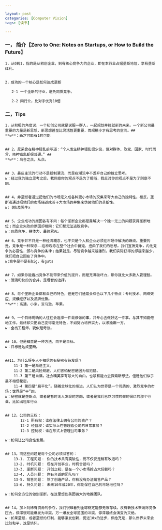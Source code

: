 ```yaml
---

layout: post
categories: [Computer Vision]
tags: [读书]

---
```



### 一， 简介【Zero to One: Notes on Startups, or How to Build the Future】


    1，从0到1，指的是从初创企业，到有核心竞争力的企业，即在本行业占据垄断地位，享有垄断红利。


    2，成功的一个核心是如何达成垄断

       2-1 一个全新的行业，避免同质竞争。

       2-2 同行业，比对手优秀10倍


### 二，Tips


    1，从积极的角度说，一个初创公司就是说服一群人，一起规划并铸就新的未来。一个新公司最重要的力量是新思想，新思想甚至比灵活性更重要，而规模小才有思考的空间。##
    **w**：新才可能有1的可能


    ## 2，尼采曾在精神错乱前写道：“个人发生精神错乱很少见，但对群体、政党、国家、时代而言，精神错乱却很普遍。” ##
    **w**：乌合之众，从众。


    ## 3，最反主流的行动不是抵制潮流，而是在潮流中不丢弃自己的独立思考。
    w：经过我的独立思考之后，我同意你的观点不是为了媚俗，我反对你的观点不是为了刻意不同。


    ## 4，非垄断者通过把他们的市场定义成各种更小市场的交集来夸大自己的独特性，相反，垄断者通过把他们的市场描述成若干大市场的并集来伪装他们的垄断性。
    w: 装b及哭牛x


    ## 5，企业成功的原因各有不同：每个垄断企业都是靠解决一个独一无二的问题获得垄断地位；而企业失败的原因却相同：它们都无法逃脱竞争。
    w：同质竞争，拼体力，最终累死。

    ## 6，竞争并不只是一种经济概念，也不只是个人和企业必须在市场中解决的麻烦。重要的是，竞争是一种观念——这种观念在整个社会中蔓延，扭曲了我们的思想。我们宣扬竞争，内化竞争的必要性，颁布竞争的条律；结果就是，尽管竞争越来越激烈，我们实际获得的却越来越少，我们把自己困在了竞争中。
    w:竞争是不是有big，有guts


    ## 7，如果你能看出竞争不能带来价值的提升，而是充满破坏力，那你就比大多数人要理智。
    w：滴滴和快的的合并，是理智的选择。


    ## 8，每个垄断企业都有自己的特色，但是它们通常会综合以下几个特点：专利技术、网络效应、规模经济以及品牌优势。
    **w**：高通，小米，亚马逊，苹果。


    ## 9，一个目标明确的人往往会选择一件最该做的事，并专心去做好这一件事。与其不知疲倦地工作，最终却只把自己变得毫无特色，不如努力培养实力，以求独霸一方。
    w：全栈工程师，貌似是奇谈。


    ## 10，但是精益是一种方法，而不是目标。
    w：目标是达成垄断。


    ##11，为什么好多人不相信仍有秘密有待发现？
        11-1 第一是渐进主义。
        11-2 第二是风险规避。人们害怕秘密是因为怕犯错。
        11-3 第三是自满。社会精英享有最大的自由，也最有能力去探索新想法，但是他们似乎最不相信秘密。
        11-4 第四是“扁平化”。随着全球化的推进，人们认为世界是一个同质的、激烈竞争的市场：世界是“平”的。
    w：秘密就是垄断点，或者是暂时无人发现的方向，或者是我们已然习惯的做的很烂的那个行业，比如出租车行业

    
    ## 12，公司的三权：
           12-1 所有权：谁在法律上拥有公司的资产？ 
           12-2 经营权：谁实际上在管理着公司的日常事务？  
           12-3 控制权：谁在形式上管理公司事务？

    w：如何让公司良性发展。


    ## 13，而这些问题是每个公司必须回答的： 
        13-1. 工程问题： 你的技术具有突破性，而不仅仅是稍有改进吗？ 
        13-2. 时机问题： 现在开创事业，时机合适吗？ 
        13-3. 垄断问题： 开创之初，是在一个小市场抢占大份额吗？ 
        13-4. 人员问题： 你有合适的团队吗？ 
        13-5. 销售问题： 除了创造产品，你有没有办法销售产品？ 
        13-6. 持久问题： 未来10年或20年，你能保住自己的市场地位吗？

    w：如何全方位的做到垄断，在这里想到美团强大的地推团队。


    ## 14，加上对稀有资源的争夺，我们很难看到全球稳定能够无限存续。没有新技术来消除竞争压力，停滞很可能爆发为冲突。万一爆发全球范围的冲突，停滞最终会演变为灭绝。
    w：如果垄断，或者垄断的红利，能够激发创新，促进10x的进步，供给充足，那么世界未来会比较和平，这是情怀。





